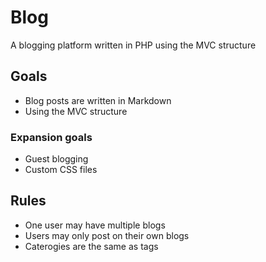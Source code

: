# Blog
A blogging platform written in PHP using the MVC structure

## Goals
* Blog posts are written in Markdown
* Using the MVC structure

### Expansion goals
* Guest blogging
* Custom CSS files

## Rules
* One user may have multiple blogs
* Users may only post on their own blogs
* Caterogies are the same as tags
